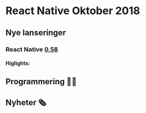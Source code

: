 
# React Native Oktober 2018

## Nye lanseringer

### React Native [0.58](https://)

#### Higlights:


## Programmering 👨‍💻



## Nyheter 🗞

